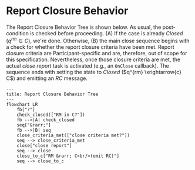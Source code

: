 # Report Closure Behavior

The Report Closure Behavior Tree is shown below. 
As usual, the post-condition is checked before proceeding.
(A) If the case is already *Closed* ($q^{rm} \in C$), we're done.
Otherwise, (B) the main close sequence begins with a check for whether the report closure criteria have been met.
Report closure criteria are Participant-specific and are, therefore, out of scope for this specification.
Nevertheless, once those closure criteria are met, the actual *close report* task is activated (e.g., an `OnClose` callback).
The sequence ends with setting the state to *Closed* ($q^{rm} \xrightarrow{c} C$) and emitting an $RC$ message.

```mermaid
---
title: Report Closure Behavior Tree
---
flowchart LR
    fb["?"]
    check_closed(["RM in C?"])
    fb -->|A| check_closed
    seq["&rarr;"]
    fb -->|B| seq
    close_criteria_met(["close criteria met?"])
    seq --> close_criteria_met
    close["close report"]
    seq --> close
    close_to_c["RM &rarr; C<br/>(emit RC)"]
    seq --> close_to_c
```


